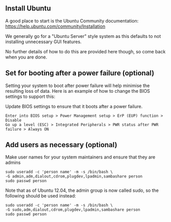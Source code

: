 ## Install Ubuntu ##

A good place to start is the Ubuntu Community documentation:
https://help.ubuntu.com/community/Installation

We generally go for a "Ubuntu Server" style system as this defaults to
not installing unnecessary GUI features.

No further details of how to do this are provided here though, so come
back when you are done.

## Set for booting after a power failure (optional) ##

Setting your system to boot after power failure will help minimise the
resulting loss of data. Here is an example of how to change the BIOS
settings to support this:

Update BIOS settings to ensure that it boots after a power failure.
```
Enter into BIOS setup > Power Management setup > ErP (EUP) function > Disable
Go up a level (ESC) > Integrated Peripherals > PWR status after PWR failure > Always ON
```

## Add users as necessary (optional) ##

Make user names for your system maintainers and ensure that they are admins
```
sudo useradd -c 'person name' -m -s /bin/bash \
-G admin,adm,dialout,cdrom,plugdev,lpadmin,sambashare person
sudo passwd person
```

Note that as of Ubuntu 12.04, the admin group is now called sudo, so the following should be used instead:
```
sudo useradd -c 'person name' -m -s /bin/bash \
-G sudo,adm,dialout,cdrom,plugdev,lpadmin,sambashare person
sudo passwd person
```